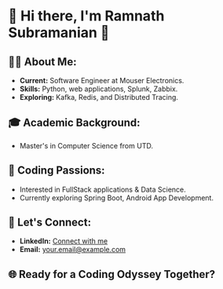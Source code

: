 # 👋 Hi there, I'm Ramnath Subramanian 🚀

## 🧑‍💻 About Me:

- **Current:** Software Engineer at Mouser Electronics.
- **Skills:** Python, web applications, Splunk, Zabbix.
- **Exploring:** Kafka, Redis, and Distributed Tracing.

## 🎓 Academic Background:

- Master's in Computer Science from UTD.

## 🚀 Coding Passions:

- Interested in FullStack applications & Data Science.
- Currently exploring Spring Boot, Android App Development.

## 🤝 Let's Connect:

- **LinkedIn:** [Connect with me](https://www.linkedin.com/in/your-profile)
- **Email:** your.email@example.com

## 🌐 Ready for a Coding Odyssey Together?
